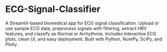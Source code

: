 # ECG-Signal-Classifier
A Streamlit-based biomedical app for ECG signal classification. Upload or use sample ECG data, preprocess signals with filtering, extract HRV features, and classify as Normal or Arrhythmia. Includes interactive ECG plots, clean UI, and easy deployment. Built with Python, NumPy, SciPy, and Plotly.
